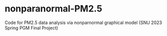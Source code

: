 # nonparanormal-PM2.5
Code for PM2.5 data analysis via nonparnormal graphical model (SNU 2023 Spring PGM Final Project) 
